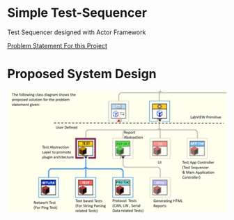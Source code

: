 # Simple Test-Sequencer

Test Sequencer designed with Actor Framework

[Problem Statement For this Project](PROBLEM-DESCRIPTION.md)

# Proposed System Design

 ![Class Diagram](docs/System%20Design.jpg)